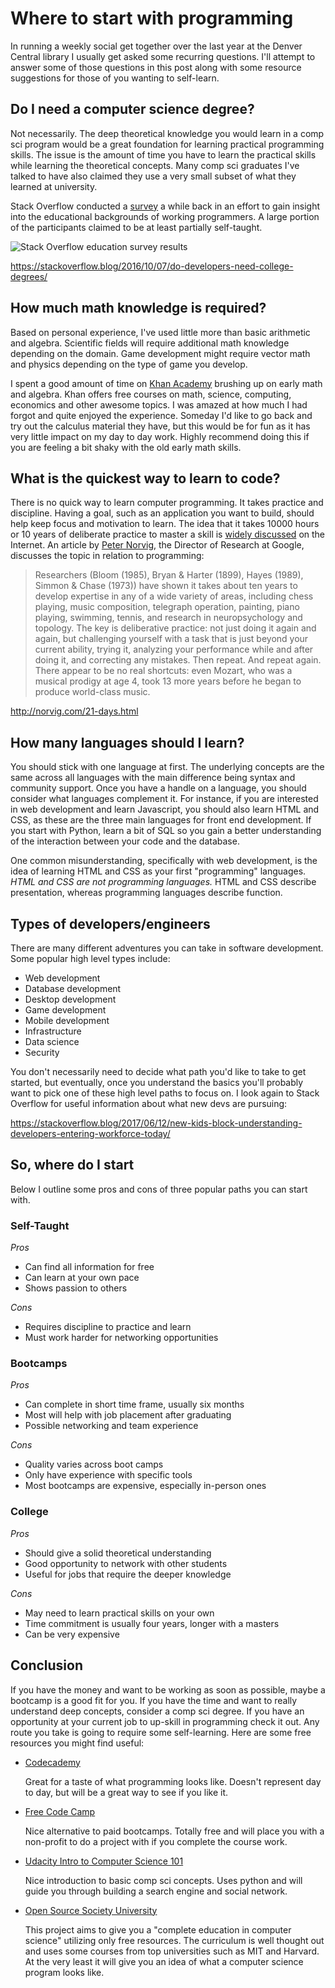 <!--//

title: Where to start with programming
date: 2018-01-07
image: placeholder.png
live: true

//-->

# Where to start with programming

In running a weekly social get together over the last year at the Denver Central library I usually get asked some recurring questions. I'll attempt to answer some of those questions in this post along with some resource suggestions for those of you wanting to self-learn.

## Do I need a computer science degree?

<!-- snippet -->Not necessarily. The deep theoretical knowledge you would learn in a comp sci program would be a great foundation for learning practical programming skills. The issue is the amount of time you have to learn the practical skills while learning the theoretical concepts. Many comp sci graduates I've talked to have also claimed they use a very small subset of what they learned at university.

Stack Overflow conducted a [survey](https://insights.stackoverflow.com/survey/2016) a while back in an effort to gain insight into the educational backgrounds of working programmers. A large portion of the participants claimed to be at least partially self-taught.

![Stack Overflow education survey results](assets/images/so-education-survey.png)

https://stackoverflow.blog/2016/10/07/do-developers-need-college-degrees/

## How much math knowledge is required?

Based on personal experience, I've used little more than basic arithmetic and algebra. Scientific fields will require additional math knowledge depending on the domain. Game development might require vector math and physics depending on the type of game you develop.

I spent a good amount of time on [Khan Academy](https://www.khanacademy.org/math
) brushing up on early math and algebra. Khan offers free courses on math, science, computing, economics and other awesome topics. I was amazed at how much I had forgot and quite enjoyed the experience. Someday I'd like to go back and try out the calculus material they have, but this would be for fun as it has very little impact on my day to day work. Highly recommend doing this if you are feeling a bit shaky with the old early math skills.

## What is the quickest way to learn to code?

There is no quick way to learn computer programming. It takes practice and discipline. Having a goal, such as an application you want to build, should help keep focus and motivation to learn. The idea that it takes 10000 hours or 10 years of deliberate practice to master a skill is [widely discussed](https://www.google.com/search?q=10+years+or+10000+hours) on the Internet. An article by [Peter Norvig](https://en.wikipedia.org/wiki/Peter_Norvig), the Director of Research at Google, discusses the topic in relation to programming:

>Researchers (Bloom (1985), Bryan & Harter (1899), Hayes (1989), Simmon & Chase (1973)) have shown it takes about ten years to develop expertise in any of a wide variety of areas, including chess playing, music composition, telegraph operation, painting, piano playing, swimming, tennis, and research in neuropsychology and topology. The key is deliberative practice: not just doing it again and again, but challenging yourself with a task that is just beyond your current ability, trying it, analyzing your performance while and after doing it, and correcting any mistakes. Then repeat. And repeat again. There appear to be no real shortcuts: even Mozart, who was a musical prodigy at age 4, took 13 more years before he began to produce world-class music.

http://norvig.com/21-days.html

## How many languages should I learn?

You should stick with one language at first. The underlying concepts are the same across all languages with the main difference being syntax and community support. Once you have a handle on a language, you should consider what languages complement it. For instance, if you are interested in web development and learn Javascript, you should also learn HTML and CSS, as these are the three main languages for front end development. If you start with Python, learn a bit of SQL so you gain a better understanding of the interaction between your code and the database.

One common misunderstanding, specifically with web development, is the idea of learning HTML and CSS as your first "programming" languages. _HTML and CSS are not programming languages._ HTML and CSS describe presentation, whereas programming languages describe function.

## Types of developers/engineers

There are many different adventures you can take in software development. Some popular high level types include:

* Web development
* Database development
* Desktop development
* Game development
* Mobile development
* Infrastructure
* Data science
* Security

You don't necessarily need to decide what path you'd like to take to get started, but eventually, once you understand the basics you'll probably want to pick one of these high level paths to focus on. I look again to Stack Overflow for useful information about what new devs are pursuing:

https://stackoverflow.blog/2017/06/12/new-kids-block-understanding-developers-entering-workforce-today/


## So, where do I start

Below I outline some pros and cons of three popular paths you can start with.

### Self-Taught

_Pros_
* Can find all information for free
* Can learn at your own pace
* Shows passion to others

_Cons_
* Requires discipline to practice and learn
* Must work harder for networking opportunities

### Bootcamps

_Pros_
* Can complete in short time frame, usually six months
* Most will help with job placement after graduating
* Possible networking and team experience

_Cons_
* Quality varies across boot camps
* Only have experience with specific tools
* Most bootcamps are expensive, especially in-person ones

### College

_Pros_
* Should give a solid theoretical understanding
* Good opportunity to network with other students
* Useful for jobs that require the deeper knowledge

_Cons_
* May need to learn practical skills on your own
* Time commitment is usually four years, longer with a masters
* Can be very expensive

## Conclusion

If you have the money and want to be working as soon as possible, maybe a bootcamp is a good fit for you. If you have the time and want to really understand deep concepts, consider a comp sci degree. If you have an opportunity at your current job to up-skill in programming check it out. Any route you take is going to require some self-learning. Here are some free resources you might find useful:

* [Codecademy](https://www.codecademy.com/)

    Great for a taste of what programming looks like. Doesn't represent day to day, but will be a great way to see if you like it.
* [Free Code Camp](https://www.freecodecamp.org/)

    Nice alternative to paid bootcamps. Totally free and will place you with a non-profit to do a project with if you complete the course work.
* [Udacity Intro to Computer Science 101](https://www.udacity.com/course/intro-to-computer-science--cs101)

    Nice introduction to basic comp sci concepts. Uses python and will guide you through building a search engine and social network.
* [Open Source Society University](https://github.com/ossu/computer-science)

    This project aims to give you a "complete education in computer science" utilizing only free resources. The curriculum is well thought out and uses some courses from top universities such as MIT and Harvard. At the very least it will give you an idea of what a computer science program looks like.


